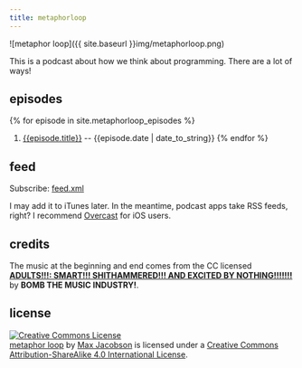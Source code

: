 ```yaml
---
title: metaphorloop
---
```


![metaphor loop]({{ site.baseurl }}img/metaphorloop.png)

This is a podcast about how we think about programming. There are a lot of ways!

## episodes

{% for episode in site.metaphorloop_episodes %}
  1. [{{episode.title}}]({{episode.url}}) -- {{episode.date | date_to_string}}
{% endfor %}

## feed

Subscribe: [feed.xml](/metaphorloop/feed.xml)

I may add it to iTunes later. In the meantime, podcast apps take RSS feeds,
right? I recommend [Overcast](http://overcast.fm/) for iOS users.

## credits

The music at the beginning and end comes from the CC licensed [**ADULTS!!!:
SMART!!! SHITHAMMERED!!! AND EXCITED BY NOTHING!!!!!!!**][adults] by **BOMB THE
MUSIC INDUSTRY!**.

[adults]: http://quoteunquoterecords.com/qur038.htm

## license

<a rel="license" href="http://creativecommons.org/licenses/by-sa/4.0/"><img alt="Creative Commons License" style="border-width:0" src="https://i.creativecommons.org/l/by-sa/4.0/88x31.png" /></a><br /><span xmlns:dct="http://purl.org/dc/terms/" href="http://purl.org/dc/dcmitype/Sound" property="dct:title" rel="dct:type"><a href="http://hardscrabble.net/metaphorloop">metaphor loop</a></span> by <a xmlns:cc="http://creativecommons.org/ns#" href="http://hardscrabble.net/" property="cc:attributionName" rel="cc:attributionURL">Max Jacobson</a> is licensed under a <a rel="license" href="http://creativecommons.org/licenses/by-sa/4.0/">Creative Commons Attribution-ShareAlike 4.0 International License</a>.


